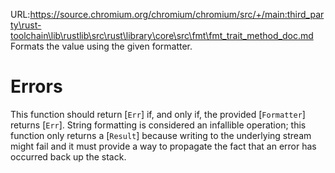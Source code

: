 URL:https://source.chromium.org/chromium/chromium/src/+/main:third_party\rust-toolchain\lib\rustlib\src\rust\library\core\src\fmt\fmt_trait_method_doc.md
Formats the value using the given formatter.

# Errors

This function should return [`Err`] if, and only if, the provided [`Formatter`] returns [`Err`].
String formatting is considered an infallible operation; this function only
returns a [`Result`] because writing to the underlying stream might fail and it must
provide a way to propagate the fact that an error has occurred back up the stack.
